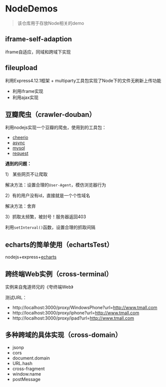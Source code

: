 # NodeDemos

> 该仓库用于存放Node相关的demo

## iframe-self-adaption

iframe自适应，同域和跨域下实现

## fileupload

利用Express4.12.1框架 + multiparty工具包实现了Node下的文件无刷新上传功能

* 利用iframe实现
* 利用ajax实现

## 豆瓣爬虫（crawler-douban）

利用nodejs实现一个豆瓣的爬虫，使用到的工具包：

* [cheerio](https://github.com/cheeriojs/cheerio "cheerio")
* [async](https://github.com/caolan/async "async")
* [mysql](https://github.com/felixge/node-mysql "mysql")
* [request](https://github.com/request/request "request")

**遇到的问题：**

1） 某些网页不让爬取

解决方法：设置合理的`User-Agent`，模仿浏览器行为

2）有的用户没有id，直接就是一个个性域名

解决方法：舍弃

3）抓取太频繁，被封号！服务器返回403

利用`setInterval()`函数，设置合理的抓取间隔

## echarts的简单使用（echartsTest）

nodejs+express+[echarts](http://echarts.baidu.com/index.html "Echarts")

## 跨终端Web实例（cross-terminal）

实例来自鬼道师兄的《夸终端Web》

测试URL：

* http://localhost:3000/proxy/WindowsPhone?url=http://www.tmall.com
* http://localhost:3000/proxy/iphone?url=http://www.tmall.com
* http://localhost:3000/proxy/ipad?url=http://www.tmall.com

## 多种跨域的具体实现（cross-domain）

* jsonp
* cors
* document.domain
* URL.hash
* cross-fragment
* window.name
* postMessage